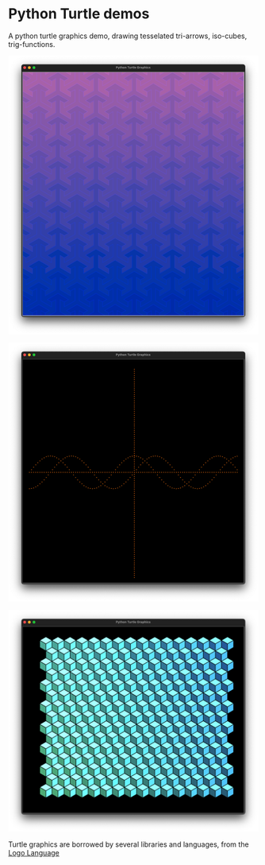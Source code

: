 # Python Turtle demos 

A python turtle graphics demo, drawing tesselated tri-arrows, iso-cubes, trig-functions.

![](tri-arrow.png)

![](trig-plot.png)

![](iso-cubes.png)

Turtle graphics are borrowed by several libraries and languages, from the [Logo Language](https://wikipedia.org/wiki/Logo_\(programming_language\))
